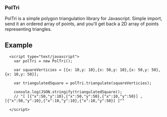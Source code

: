 ### PolTri 

PolTri is a simple polygon triangulation library for Javascript. Simple import, send it an ordered array of points, and you'll get back a 2D array of points representing triangles.

## Example

```
  <script type="text/javascript">
    var polTri = new PolTri();

    var squareVerticies = [{x: 10,y: 10},{x: 50,y: 10},{x: 50,y: 50},{x: 10,y: 50}];

    var triangulatedSquare = polTri.triangulate(squareVerticies);

    console.log(JSON.stringify(triangulatedSquare));
    // "[ [{"x":50,"y":10},{"x":50,"y":50},{"x":10,"y":50}] , [{"x":50,"y":10},{"x":10,"y":10},{"x":10,"y":50}] ]""

  </script>
```